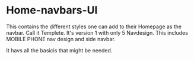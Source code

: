 # Home-navbars-UI
This contains the different styles one can add to their Homepage as the navbar. Call it Templete. It's version 1 with only 5 Navdesign.
This includes MOBILE PHONE nav design and side navbar. 

It havs all the basicis that might be needed.
